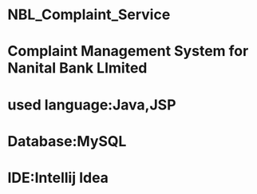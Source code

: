 # NBL_Complaint_Service
# Complaint Management System for Nanital Bank LImited
# used language:Java,JSP
# Database:MySQL
# IDE:Intellij Idea
